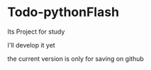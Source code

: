 # Todo-pythonFlash
Its Project for study

I'll develop it yet

the current version is only for saving on github
